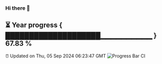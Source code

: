 ### Hi there 👋
⏳ Year progress { ████████████████████▁▁▁▁▁▁▁▁▁▁ } 67.83 %
---
⏰ Updated on Thu, 05 Sep 2024 06:23:47 GMT
![Progress Bar CI](https://github.com/liununu/liununu/workflows/Progress%20Bar%20CI/badge.svg)
